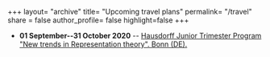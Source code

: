 +++
layout= "archive"
title= "Upcoming travel plans"
permalink= "/travel"
share = false
author_profile= false
highlight=false
+++

* **01 September--31 October 2020** -- [Hausdorff Junior Trimester Program "New trends in Representation theory". Bonn (DE).](https://www.him.uni-bonn.de/programs/future-programs/future-junior-trimester-programs/new-trends-in-representation-theory/description/)

































